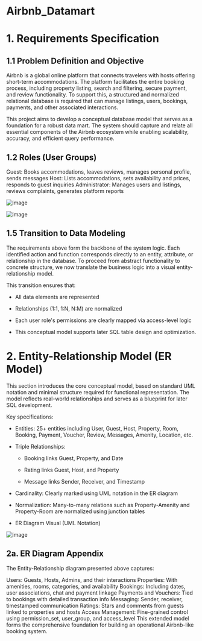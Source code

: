 # Airbnb_Datamart


# 1. Requirements Specification

## 1.1 Problem Definition and Objective

Airbnb is a global online platform that connects travelers with hosts offering short-term accommodations.
The platform facilitates the entire booking process, including property listing, search and filtering, 
secure payment, and review functionality. To support this, a structured and normalized relational database is required 
that can manage listings, users, bookings, payments, and other associated interactions.

This project aims to develop a conceptual database model that serves as a foundation for a robust data mart. 
The system should capture and relate all essential components of the Airbnb ecosystem while enabling scalability,
accuracy, and efficient query performance.


## 1.2 Roles (User Groups)
Guest: Books accommodations, leaves reviews, manages personal profile, sends messages
Host: Lists accommodations, sets availability and prices, responds to guest inquiries
Administrator: Manages users and listings, reviews complaints, generates platform reports



![image](https://github.com/user-attachments/assets/f185435f-d1fa-418a-9f0e-2dfbaef5bf42)


![image](https://github.com/user-attachments/assets/12288ebe-cf3a-4a12-8e50-72fe8782fc89)


## 1.5 Transition to Data Modeling

The requirements above form the backbone of the system logic. Each identified action and function corresponds directly to an entity, attribute, or relationship in the database. To proceed from abstract functionality to concrete structure, we now translate the business logic into a visual entity-relationship model.

This transition ensures that:

- All data elements are represented

- Relationships (1:1, 1:N, N:M) are normalized

- Each user role's permissions are clearly mapped via access-level logic

- This conceptual model supports later SQL table design and optimization.


# 2. Entity-Relationship Model (ER Model)

This section introduces the core conceptual model, based on standard UML notation and minimal structure required for functional representation. The model reflects real-world relationships and serves as a blueprint for later SQL development.

Key specifications:

- Entities: 25+ entities including User, Guest, Host, Property, Room, Booking, Payment, Voucher, Review, Messages, Amenity, Location, etc.

- Triple Relationships:

     - Booking links Guest, Property, and Date

     - Rating links Guest, Host, and Property

     - Message links Sender, Receiver, and Timestamp

- Cardinality: Clearly marked using UML notation in the ER diagram

- Normalization: Many-to-many relations such as Property-Amenity and Property-Room are normalized using junction tables

- ER Diagram Visual (UML Notation)



![image](https://github.com/user-attachments/assets/f68e3ca0-c1ad-45c9-945e-f64c77801b97)



## 2a. ER Diagram Appendix

The Entity-Relationship diagram presented above captures:

Users: Guests, Hosts, Admins, and their interactions
Properties: With amenities, rooms, categories, and availability
Bookings: Including dates, user associations, chat and payment linkage
Payments and Vouchers: Tied to bookings with detailed transaction info
Messaging: Sender, receiver, timestamped communication
Ratings: Stars and comments from guests linked to properties and hosts
Access Management: Fine-grained control using permission_set, user_group, and access_level
This extended model forms the comprehensive foundation for building an operational Airbnb-like booking system.


